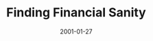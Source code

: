 ---
layout: message
category: message
series: "Millennium Makeover"
title: "Finding Financial Sanity"
date: 2001-01-27
audio-description: "Join us as we look at four areas of our lives in need of a little makeover. "
audio: ""
audio-title: "Finding Financial Sanity"
audio-duration: ":"
---